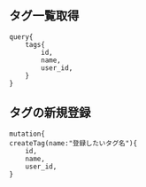 ## タグ一覧取得

```
query{
    tags{
        id,
        name,
        user_id,
    }
}
```

## タグの新規登録

```
mutation{
createTag(name:"登録したいタグ名"){
    id,
    name,
    user_id,
}
```

